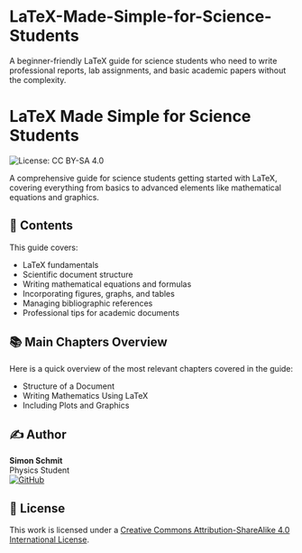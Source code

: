 # LaTeX-Made-Simple-for-Science-Students
A beginner-friendly LaTeX guide for science students who need to write professional reports, lab assignments, and basic academic papers without the complexity.


# LaTeX Made Simple for Science Students
![License: CC BY-SA 4.0](https://img.shields.io/badge/License-CC_BY--SA_4.0-lightgrey.svg)

A comprehensive guide for science students getting started with LaTeX, covering everything from basics to advanced elements like mathematical equations and graphics.


## 📖 Contents

This guide covers:
- LaTeX fundamentals
- Scientific document structure
- Writing mathematical equations and formulas
- Incorporating figures, graphs, and tables
- Managing bibliographic references
- Professional tips for academic documents


## 📚 Main Chapters Overview

Here is a quick overview of the most relevant chapters covered in the guide:
- Structure of a Document
- Writing Mathematics Using LaTeX
- Including Plots and Graphics


## ✍️ Author

**Simon Schmit**  
Physics Student  
[![GitHub](https://img.shields.io/badge/GitHub-Profile-blue)](https://github.com/simon-sct139)

## 📜 License

This work is licensed under a [Creative Commons Attribution-ShareAlike 4.0 International License](LICENSE.txt).

